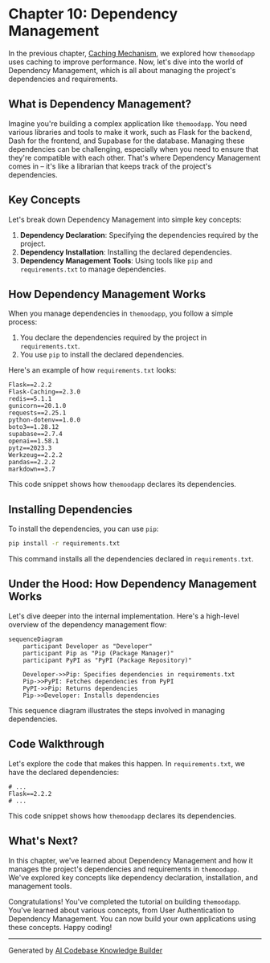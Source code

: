 # Chapter 10: Dependency Management
In the previous chapter, [Caching Mechanism](09_caching_mechanism.md), we explored how `themoodapp` uses caching to improve performance. Now, let's dive into the world of Dependency Management, which is all about managing the project's dependencies and requirements.

## What is Dependency Management?
Imagine you're building a complex application like `themoodapp`. You need various libraries and tools to make it work, such as Flask for the backend, Dash for the frontend, and Supabase for the database. Managing these dependencies can be challenging, especially when you need to ensure that they're compatible with each other. That's where Dependency Management comes in – it's like a librarian that keeps track of the project's dependencies.

## Key Concepts
Let's break down Dependency Management into simple key concepts:

1. **Dependency Declaration**: Specifying the dependencies required by the project.
2. **Dependency Installation**: Installing the declared dependencies.
3. **Dependency Management Tools**: Using tools like `pip` and `requirements.txt` to manage dependencies.

## How Dependency Management Works
When you manage dependencies in `themoodapp`, you follow a simple process:

1. You declare the dependencies required by the project in `requirements.txt`.
2. You use `pip` to install the declared dependencies.

Here's an example of how `requirements.txt` looks:
```
Flask==2.2.2
Flask-Caching==2.3.0
redis==5.1.1
gunicorn==20.1.0
requests==2.25.1
python-dotenv==1.0.0
boto3==1.28.12
supabase==2.7.4
openai==1.58.1
pytz==2023.3
Werkzeug==2.2.2
pandas==2.2.2
markdown==3.7
```
This code snippet shows how `themoodapp` declares its dependencies.

## Installing Dependencies
To install the dependencies, you can use `pip`:
```bash
pip install -r requirements.txt
```
This command installs all the dependencies declared in `requirements.txt`.

## Under the Hood: How Dependency Management Works
Let's dive deeper into the internal implementation. Here's a high-level overview of the dependency management flow:
```mermaid
sequenceDiagram
    participant Developer as "Developer"
    participant Pip as "Pip (Package Manager)"
    participant PyPI as "PyPI (Package Repository)"

    Developer->>Pip: Specifies dependencies in requirements.txt
    Pip->>PyPI: Fetches dependencies from PyPI
    PyPI->>Pip: Returns dependencies
    Pip->>Developer: Installs dependencies
```
This sequence diagram illustrates the steps involved in managing dependencies.

## Code Walkthrough
Let's explore the code that makes this happen. In `requirements.txt`, we have the declared dependencies:
```
# ...
Flask==2.2.2
# ...
```
This code snippet shows how `themoodapp` declares its dependencies.

## What's Next?
In this chapter, we've learned about Dependency Management and how it manages the project's dependencies and requirements in `themoodapp`. We've explored key concepts like dependency declaration, installation, and management tools.

Congratulations! You've completed the tutorial on building `themoodapp`. You've learned about various concepts, from User Authentication to Dependency Management. You can now build your own applications using these concepts. Happy coding!

---

Generated by [AI Codebase Knowledge Builder](https://github.com/The-Pocket/Tutorial-Codebase-Knowledge)